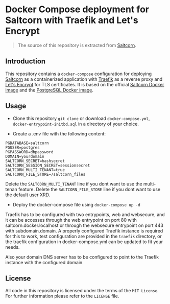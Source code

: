 # Docker Compose deployment for Saltcorn with Traefik and Let's Encrypt

> The source of this repository is extracted from [Saltcorn](https://github.com/saltcorn/saltcorn).

## Introduction
This repository contains a `docker-compose` configuration for deploying [Saltcorn](https://github.com/saltcorn/saltcorn) as a containerized application with [Traefik](https://traefik.io/) as a reverse proxy and [Let's Encrypt](https://letsencrypt.org/) for TLS certificates. It is based on the official [Saltcorn Docker image](https://hub.docker.com/r/saltcorn/saltcorn) and the [PostgreSQL Docker image](https://hub.docker.com/_/postgres).

## Usage

- Clone this repository `git clone` or download `docker-compose.yml`, `docker-entrypoint-initbd.sql` in a directory of your choice.

- Create a .env file with the following content:

```
PGDATABASE=saltcorn
PGUSER=postgres
PGPASSWORD=dbpassword
DOMAIN=yourdomain
SALTCORN_SECRET=hashsecret
SALTCORN_SESSION_SECRET=sessionsecret
SALTCORN_MULTI_TENANT=true
SALTCORN_FILE_STORE=/saltcorn_files
```

Delete the `SALTCORN_MULTI_TENANT` line if you dont want to use the multi-tenan feature.
Delete the `SALTCORN_FILE_STORE` line if you dont want to use the default user XRD.

- Deploy the docker-compose file using `docker-compose up -d`

Traefik has to be configured with two entrypoints, web and websecure, and it can be accesses through the web entrypoint on port 80 with saltcorn.docker.localhost or through the websecure entrypoint on port 443 with subdomain.domain. A properly configured Traefik instance is required for this to work, test configuration are provided in the `traefik` directory, or the traefik configuration in docker-compose.yml can be updated to fit your needs.

Also your domain DNS server has to be configured to point to the Traefik instance with the configured domain. 

## License
All code in this repository is licensed under the terms of the `MIT License`. For further information please refer to the `LICENSE` file.
